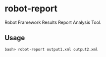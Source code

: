 # robot-report
Robot Framework Results Report Analysis Tool.

## Usage

```bash> robot-report output1.xml output2.xml```